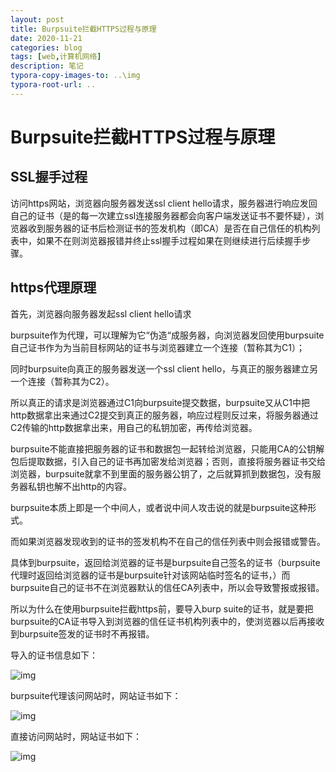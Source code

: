 ```yaml
---
layout: post
title: Burpsuite拦截HTTPS过程与原理
date: 2020-11-21
categories: blog
tags: [web,计算机网络]
description: 笔记
typora-copy-images-to: ..\img
typora-root-url: ..
---
```


# Burpsuite拦截HTTPS过程与原理

## SSL握手过程

访问https网站，浏览器向服务器发送ssl client  hello请求，服务器进行响应发回自己的证书（是的每一次建立ssl连接服务器都会向客户端发送证书不要怀疑），浏览器收到服务器的证书后检测证书的签发机构（即CA）是否在自己信任的机构列表中，如果不在则浏览器报错并终止ssl握手过程如果在则继续进行后续握手步骤。

## https代理原理

首先，浏览器向服务器发起ssl client  hello请求

burpsuite作为代理，可以理解为它“伪造“成服务器，向浏览器发回使用burpsuite自己证书作为为当前目标网站的证书与浏览器建立一个连接（暂称其为C1）；

同时burpsuite向真正的服务器发送一个ssl client  hello，与真正的服务器建立另一个连接（暂称其为C2）。

所以真正的请求是浏览器通过C1向burpsuite提交数据，burpsuite又从C1中把http数据拿出来通过C2提交到真正的服务器，响应过程则反过来，将服务器通过C2传输的http数据拿出来，用自己的私钥加密，再传给浏览器。

burpsuite不能直接把服务器的证书和数据包一起转给浏览器，只能用CA的公钥解包后提取数据，引入自己的证书再加密发给浏览器；否则，直接将服务器证书交给浏览器，burpsuite就拿不到里面的服务器公钥了，之后就算抓到数据包，没有服务器私钥也解不出http的内容。

burpsuite本质上即是一个中间人，或者说中间人攻击说的就是burpsuite这种形式。

而如果浏览器发现收到的证书的签发机构不在自己的信任列表中则会报错或警告。

具体到burpsuite，返回给浏览器的证书是burpsuite自己签名的证书（burpsuite代理时返回给浏览器的证书是burpsuite针对该网站临时签名的证书，）而burpsuite自己的证书不在浏览器默认的信任CA列表中，所以会导致警报或报错。

所以为什么在使用burpsuite拦截https前，要导入burp suite的证书，就是要把burpsuite的CA证书导入到浏览器的信任证书机构列表中的，使浏览器以后再接收到burpsuite签发的证书时不再报错。



导入的证书信息如下：

![img](https://img2018.cnblogs.com/blog/1116722/201907/1116722-20190717104300636-2032046177.png)

burpsuite代理该问网站时，网站证书如下：

![img](https://img2018.cnblogs.com/blog/1116722/201907/1116722-20190717104415239-1588036366.png)

直接访问网站时，网站证书如下：

![img](https://img2018.cnblogs.com/blog/1116722/201907/1116722-20190717104607056-1486305447.png)

